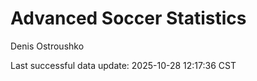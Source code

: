 # Advanced Soccer Statistics
Denis Ostroushko

<!-- gfm -->

Last successful data update: 2025-10-28 12:17:36 CST

